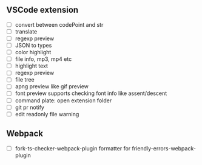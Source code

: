 ## VSCode extension

- [ ] convert between codePoint and str
- [ ] translate
- [ ] regexp preview
- [ ] JSON to types
- [ ] color highlight
- [ ] file info, mp3, mp4 etc
- [ ] highlight text
- [ ] regexp preview
- [ ] file tree
- [ ] apng preview like gif preview
- [ ] font preview supports checking font info like assent/descent
- [ ] command plate: open extension folder
- [ ] git pr notify
- [ ] edit readonly file warning

## Webpack 

- [ ] fork-ts-checker-webpack-plugin formatter for friendly-errors-webpack-plugin
